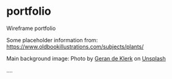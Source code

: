 # portfolio

Wireframe portfolio

Some placeholder information from:
<a href="https://www.oldbookillustrations.com/subjects/plants/">
https://www.oldbookillustrations.com/subjects/plants/ </a>

Main background image: 
Photo by <a href="https://unsplash.com/@gerandeklerk?utm_source=unsplash&utm_medium=referral&utm_content=creditCopyText">Geran de Klerk</a> on <a href="https://unsplash.com/s/photos/nature?utm_source=unsplash&utm_medium=referral&utm_content=creditCopyText">Unsplash</a>
  

....


 
